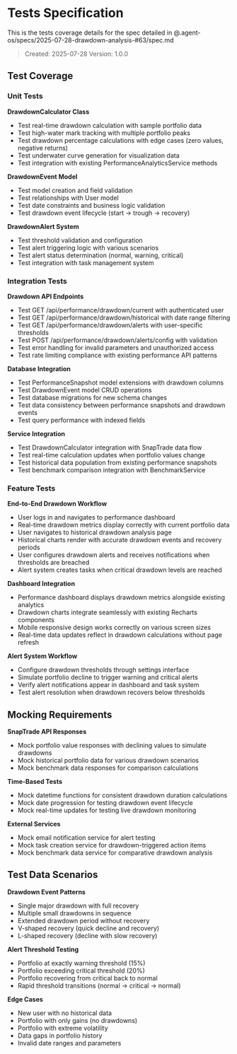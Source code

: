 # Tests Specification

This is the tests coverage details for the spec detailed in @.agent-os/specs/2025-07-28-drawdown-analysis-#63/spec.md

> Created: 2025-07-28
> Version: 1.0.0

## Test Coverage

### Unit Tests

**DrawdownCalculator Class**
- Test real-time drawdown calculation with sample portfolio data
- Test high-water mark tracking with multiple portfolio peaks
- Test drawdown percentage calculations with edge cases (zero values, negative returns)
- Test underwater curve generation for visualization data
- Test integration with existing PerformanceAnalyticsService methods

**DrawdownEvent Model**
- Test model creation and field validation
- Test relationships with User model
- Test date constraints and business logic validation
- Test drawdown event lifecycle (start -> trough -> recovery)

**DrawdownAlert System**
- Test threshold validation and configuration
- Test alert triggering logic with various scenarios
- Test alert status determination (normal, warning, critical)
- Test integration with task management system

### Integration Tests

**Drawdown API Endpoints**
- Test GET /api/performance/drawdown/current with authenticated user
- Test GET /api/performance/drawdown/historical with date range filtering
- Test GET /api/performance/drawdown/alerts with user-specific thresholds
- Test POST /api/performance/drawdown/alerts/config with validation
- Test error handling for invalid parameters and unauthorized access
- Test rate limiting compliance with existing performance API patterns

**Database Integration**
- Test PerformanceSnapshot model extensions with drawdown columns
- Test DrawdownEvent model CRUD operations
- Test database migrations for new schema changes
- Test data consistency between performance snapshots and drawdown events
- Test query performance with indexed fields

**Service Integration**
- Test DrawdownCalculator integration with SnapTrade data flow
- Test real-time calculation updates when portfolio values change
- Test historical data population from existing performance snapshots
- Test benchmark comparison integration with BenchmarkService

### Feature Tests

**End-to-End Drawdown Workflow**
- User logs in and navigates to performance dashboard
- Real-time drawdown metrics display correctly with current portfolio data
- User navigates to historical drawdown analysis page
- Historical charts render with accurate drawdown events and recovery periods
- User configures drawdown alerts and receives notifications when thresholds are breached
- Alert system creates tasks when critical drawdown levels are reached

**Dashboard Integration**
- Performance dashboard displays drawdown metrics alongside existing analytics
- Drawdown charts integrate seamlessly with existing Recharts components
- Mobile responsive design works correctly on various screen sizes
- Real-time data updates reflect in drawdown calculations without page refresh

**Alert System Workflow**
- Configure drawdown thresholds through settings interface
- Simulate portfolio decline to trigger warning and critical alerts
- Verify alert notifications appear in dashboard and task system
- Test alert resolution when drawdown recovers below thresholds

## Mocking Requirements

**SnapTrade API Responses**
- Mock portfolio value responses with declining values to simulate drawdowns
- Mock historical portfolio data for various drawdown scenarios
- Mock benchmark data responses for comparison calculations

**Time-Based Tests**
- Mock datetime functions for consistent drawdown duration calculations
- Mock date progression for testing drawdown event lifecycle
- Mock real-time updates for testing live drawdown monitoring

**External Services**
- Mock email notification service for alert testing
- Mock task creation service for drawdown-triggered action items
- Mock benchmark data service for comparative drawdown analysis

## Test Data Scenarios

**Drawdown Event Patterns**
- Single major drawdown with full recovery
- Multiple small drawdowns in sequence
- Extended drawdown period without recovery
- V-shaped recovery (quick decline and recovery)
- L-shaped recovery (decline with slow recovery)

**Alert Threshold Testing**
- Portfolio at exactly warning threshold (15%)
- Portfolio exceeding critical threshold (20%)
- Portfolio recovering from critical back to normal
- Rapid threshold transitions (normal -> critical -> normal)

**Edge Cases**
- New user with no historical data
- Portfolio with only gains (no drawdowns)
- Portfolio with extreme volatility
- Data gaps in portfolio history
- Invalid date ranges and parameters
